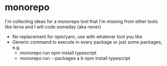 # monorepo

I'm collecting ideas for a monorepo tool that I'm missing from other tools like lerna and I will code someday (aka never)

* No replacement for npm/yarn, use with whatever tool you like
* Generic command to execute in every package or just some packages, e.g.
  * monorepo run npm install typescript
  * monorepo run --packages a b npm install typescript
